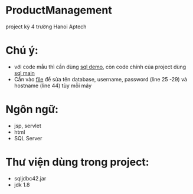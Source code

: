 # ProductManagement
project kỳ 4 trường Hanoi Aptech

# Chú ý:
- với code mẫu thì cần dùng [sql demo](SQLServerForDemo.sql), còn code chính của project dùng [sql main](SQLMain.sql)
- Cần vào [file](demo/src/java/conn/SQLServerConnUtils_SQLJDBC.java)
để sửa tên database, username, password (line 25 -29) và hostname (line 44) tùy mỗi máy

# Ngôn ngữ:
- jsp, servlet
- html
- SQL Server

# Thư viện dùng trong project:
- sqljdbc42.jar
- jdk 1.8
